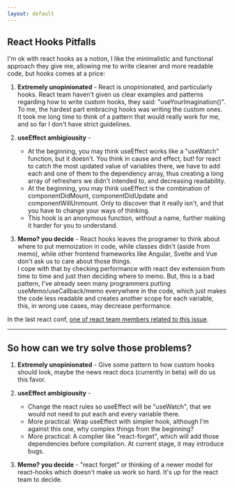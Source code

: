 ```yaml
---
layout: default
---
```

## React Hooks Pitfalls

I'm ok with react hooks as a notion, I like the minimalistic and functional approach they give me, allowing me to write cleaner and more readable code, but hooks comes at a price:

1. __Extremely unopinionated__ - React is unopinionated, and particularly hooks. React team haven't given us clear examples and patterns regarding how to write custom hooks, they said: "useYourImagination()".  
 To me, the hardest part embracing hooks was writing the custom ones. It took me long time to think of a pattern that would really work for me, and so far I don't have strict guidelines.   

2. __useEffect ambigiousity__ -
    - At the beginning, you may think useEffect works like a "useWatch" function, but it doesn't. You think in cause and effect, but! for react to catch the most updated value of variables there, we have to add each and one of them to the dependency array, thus creating a long array of refreshers we didn't intended to, and decreasing readability.   
    - At the beginning, you may think useEffect is the combination of componentDidMount, componentDidUpdate and componentWillUnmount. Only to discover that it really isn't, and that you have to change your ways of thinking.   
    - This hook is an anonymous function, without a name, further making it harder for you to understand.         


3. __Memo? you decide__ - React hooks leaves the programer to think about where to put memoization in code, while classes didn't (aside from memo), while other frontend frameworks like Angular, Svelte and Vue don't ask us to care about those things.  
I cope with that by checking performance with react dev extension from time to time and just then deciding where to memo. 
But, this is a bad pattern, I've already seen many programmers putting useMemo/useCallback/memo everywhere in the code, which just makes the code less readable and creates another scope for each variable, this, in wrong use cases, may decrease performance.  

In the last react conf, [one of react team members related to this issue](https://www.youtube.com/watch?v=lGEMwh32soc).

---

## So how can we try solve those problems? 
1. __Extremely unopinionated__ - Give some pattern to how custom hooks should look, maybe the news react docs (currently in beta) will do us this favor.  

2. __useEffect ambigiousity__ -  
    - Change the react rules so useEffect will be "useWatch", that we would not need to put each and every variable there.  
    - More practical: Wrap useEffect with simpler hook, although I'm against this one, why complex things from the beginning?  
    - More practical: A complier like "react-forget", which will add those dependencies before compilation. At current stage, it may introduce bugs.  

3. __Memo? you decide__ - "react forget" or thinking of a newer model for react-hooks which doesn't make us work so hard. It's up for the react team to decide.  


